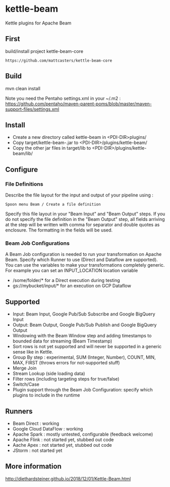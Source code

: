 # kettle-beam
Kettle plugins for Apache Beam

## First

build/install project kettle-beam-core

    https://github.com/mattcasters/kettle-beam-core


## Build

mvn clean install

Note you need the Pentaho settings.xml in your ~/.m2 : https://github.com/pentaho/maven-parent-poms/blob/master/maven-support-files/settings.xml

## Install

* Create a new directory called kettle-beam in \<PDI-DIR\>plugins/ 
* Copy target/kettle-beam-<version>.jar to \<PDI-DIR\>/plugins/kettle-beam/
* Copy the other jar files in target/lib to \<PDI-DIR\>/plugins/kettle-beam/lib/
  
  
## Configure

### File Definitions

Describe the file layout for the input and output of your pipeline using : 
    
    Spoon menu Beam / Create a file definition

Specify this file layout in your "Beam Input" and "Beam Output" steps.
If you do not specify the file definition in the "Beam Output" step, all fields arriving at the step will be written with comma for separator and double quotes as enclosure.  The formatting in the fields will be used.  

### Beam Job Configurations

A Beam Job configuration is needed to run your transformation on Apache Beam.
Specify which Runner to use (Direct and Dataflow are supported).  
You can use the variables to make your transformations completely generic.  For example you can set an INPUT_LOCATION location variable
* /some/folder/* for a Direct execution during testing
* gs://mybucket/input/* for an execution on GCP Dataflow


## Supported

* Input: Beam Input, Google Pub/Sub Subscribe and Google BigQuery Input
* Output: Beam Output, Google Pub/Sub Publish and Google BigQuery Output
* Windowing with the Beam Window step and adding timestamps to bounded data for streaming (Beam Timestamp)
* Sort rows is not yet supported and will never be supported in a generic sense like in Kettle.
* Group By step : experimental, SUM (Integer, Number), COUNT, MIN, MAX, FIRST (throws errors for not-supported stuff)
* Merge Join
* Stream Lookup (side loading data)
* Filter rows (including targeting steps for true/false)
* Switch/Case
* Plugin support through the Beam Job Configuration: specify which plugins to include in the runtime

## Runners
* Beam Direct : working
* Google Cloud DataFlow : working
* Apache Spark : mostly untested, configurable (feedback welcome)
* Apache Flink : not started yet, stubbed out code
* Aache Apex : not started yet, stubbed out code
* JStorm : not started yet

## More information

http://diethardsteiner.github.io/2018/12/01/Kettle-Beam.html



